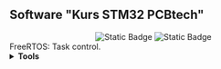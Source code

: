 <h2>Software "Kurs STM32 PCBtech"</h2>

<div id="badges" align="center">
    <img alt="Static Badge" src="https://img.shields.io/badge/Lesson%20-15%20-violet">
    <img alt="Static Badge" src="https://img.shields.io/badge/CPU%20-STM32F407VET6%20-blue">
</div>		
FreeRTOS: Task control.
<details><summary><b>Tools</b></summary>
<div>IDE: Segger Embedded Studio</div>
<div>Programmer: JLINK</div>
</details>

</details>